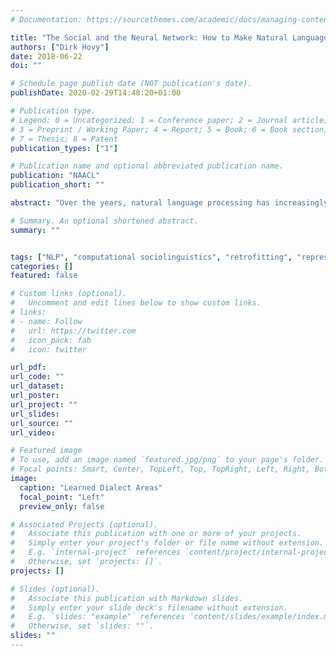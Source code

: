 ```yaml
---
# Documentation: https://sourcethemes.com/academic/docs/managing-content/

title: "The Social and the Neural Network: How to Make Natural Language Processing about People again"
authors: ["Dirk Hovy"]
date: 2018-06-22
doi: ""

# Schedule page publish date (NOT publication's date).
publishDate: 2020-02-29T14:48:20+01:00

# Publication type.
# Legend: 0 = Uncategorized; 1 = Conference paper; 2 = Journal article;
# 3 = Preprint / Working Paper; 4 = Report; 5 = Book; 6 = Book section;
# 7 = Thesis; 8 = Patent
publication_types: ["1"]

# Publication name and optional abbreviated publication name.
publication: "NAACL"
publication_short: ""

abstract: "Over the years, natural language processing has increasingly focused on tasks that can be solved by statistical models, but ignored the social aspects of language. These limitations are in large part due to historically available data and the limitations of the models, but have narrowed our focus and biased the tools demographically. However, with the increased availability of data sets including socio-demographic information and more expressive (neural) models, we have the opportunity to address both issues. I argue that this combination can broaden the focus of NLP to solve a whole new range of tasks, enable us to generate novel linguistic insights, and provide fairer tools for everyone."

# Summary. An optional shortened abstract.
summary: ""


tags: ["NLP", "computational sociolinguistics", "retrofitting", "representation learning"]
categories: []
featured: false

# Custom links (optional).
#   Uncomment and edit lines below to show custom links.
# links:
# - name: Follow
#   url: https://twitter.com
#   icon_pack: fab
#   icon: twitter

url_pdf:
url_code: ""
url_dataset:
url_poster:
url_project: ""
url_slides:
url_source: ""
url_video:

# Featured image
# To use, add an image named `featured.jpg/png` to your page's folder.
# Focal points: Smart, Center, TopLeft, Top, TopRight, Left, Right, BottomLeft, Bottom, BottomRight.
image:
  caption: "Learned Dialect Areas"
  focal_point: "Left"
  preview_only: false

# Associated Projects (optional).
#   Associate this publication with one or more of your projects.
#   Simply enter your project's folder or file name without extension.
#   E.g. `internal-project` references `content/project/internal-project/index.md`.
#   Otherwise, set `projects: []`.
projects: []

# Slides (optional).
#   Associate this publication with Markdown slides.
#   Simply enter your slide deck's filename without extension.
#   E.g. `slides: "example"` references `content/slides/example/index.md`.
#   Otherwise, set `slides: ""`.
slides: ""
---
```

